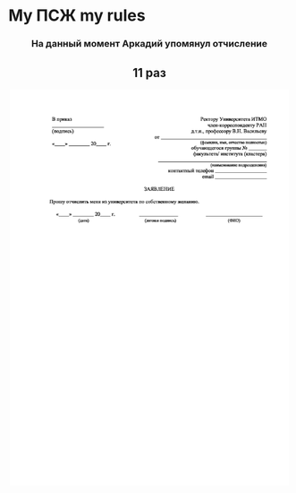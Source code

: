 # My ПСЖ my rules
<h3 align="center">На данный момент Аркадий упомянул отчисление</h3>
<h2 align="center"> 11  раз</h2>
<p align="center"><img src="./psj.jpeg" width="500px"></p>
